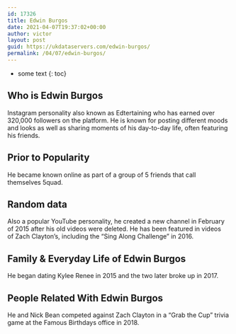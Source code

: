 ```yaml
---
id: 17326
title: Edwin Burgos
date: 2021-04-07T19:37:02+00:00
author: victor
layout: post
guid: https://ukdataservers.com/edwin-burgos/
permalink: /04/07/edwin-burgos/
---
```


* some text
{: toc}


## Who is Edwin Burgos



Instagram personality also known as Edtertaining who has earned over 320,000 followers on the platform. He is known for posting different moods and looks as well as sharing moments of his day-to-day life, often featuring his friends. 

                
                
                
## Prior to Popularity



He became known online as part of a group of 5 friends that call themselves 5quad. 

                
                
                
## Random data



Also a popular YouTube personality, he created a new channel in February of 2015 after his old videos were deleted. He has been featured in videos of Zach Clayton&#8217;s, including the &#8220;Sing Along Challenge&#8221; in 2016. 

                
                
                
## Family & Everyday Life of Edwin Burgos



He began dating Kylee Renee in 2015 and the two later broke up in 2017. 

                
                
                
## People Related With Edwin Burgos



He and Nick Bean competed against Zach Clayton in a &#8220;Grab the Cup&#8221; trivia game at the Famous Birthdays office in 2018. 

                
              
            
          
          
          